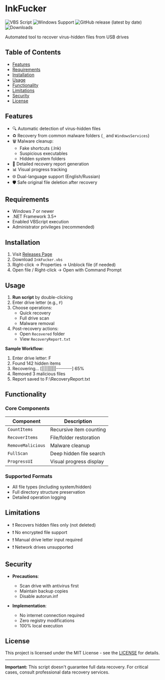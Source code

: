 # InkFucker

![VBS Script](https://img.shields.io/badge/Language-VBScript-8A2BE2) 
![Windows Support](https://img.shields.io/badge/Platform-Windows-0078D6)
![GitHub release (latest by date)](https://img.shields.io/github/v/release/takeshikodev/InkFucker)
![Downloads](https://img.shields.io/github/downloads/takeshikodev/InkFucker/total)

Automated tool to recover virus-hidden files from USB drives

## Table of Contents

- [Features](#features)
- [Requirements](#requirements)
- [Installation](#installation)
- [Usage](#usage)
- [Functionality](#functionality)
- [Limitations](#limitations)
- [Security](#security)
- [License](#license)

## Features

- 🔍 Automatic detection of virus-hidden files
- ♻️ Recovery from common malware folders (`_` and `WindowsServices`)
- 🗑️ Malware cleanup:
  - Fake shortcuts (.lnk)
  - Suspicious executables
  - Hidden system folders
- 📄 Detailed recovery report generation
- 📊 Visual progress tracking
- 🌐 Dual-language support (English/Russian)
- 🛡️ Safe original file deletion after recovery

## Requirements

- Windows 7 or newer
- .NET Framework 3.5+
- Enabled VBScript execution
- Administrator privileges (recommended)

## Installation

1. Visit [Releases Page](https://github.com/takeshikodev/InkFucker/releases)
2. Download `InkFucker.vbs`
3. Right-click → Properties → Unblock file (if needed)
4. Open file / Right-click -> Open with Command Prompt

## Usage

1. **Run script** by double-clicking
2. Enter drive letter (e.g., `F`)
3. Choose operations:
   - Quick recovery
   - Full drive scan
   - Malware removal
4. Post-recovery actions:
   - Open `Recovered` folder
   - View `RecoveryReport.txt`

**Sample Workflow:**

1. Enter drive letter: F
2. Found 142 hidden items
3. Recovering... [||||||||||--------] 65%
4. Removed 3 malicious files
5. Report saved to F:\RecoveryReport.txt

## Functionality

### Core Components

| Component           | Description                              |
|---------------------|------------------------------------------|
| `CountItems`        | Recursive item counting                  |
| `RecoverItems`      | File/folder restoration                  |
| `RemoveMalicious`   | Malware cleanup                          |
| `FullScan`          | Deep hidden file search                  |
| `ProgressUI`        | Visual progress display                  |

### Supported Formats
- All file types (including system/hidden)
- Full directory structure preservation
- Detailed operation logging

## Limitations

- ❗ Recovers hidden files only (not deleted)
- ❗ No encrypted file support
- ❗ Manual drive letter input required
- ❗ Network drives unsupported

## Security

- **Precautions**:
  - Scan drive with antivirus first
  - Maintain backup copies
  - Disable autorun.inf

- **Implementation**:
  - No internet connection required
  - Zero registry modifications
  - 100% local execution

## License

This project is licensed under the MIT License - see the [LICENSE](LICENSE) for details.

---

**Important:** This script doesn't guarantee full data recovery. For critical cases, consult professional data recovery services.

